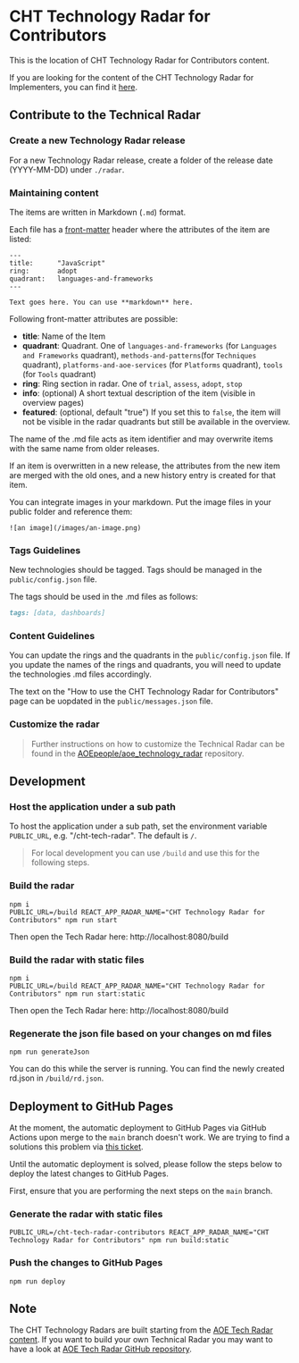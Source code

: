 # CHT Technology Radar for Contributors
This is the location of CHT Technology Radar for Contributors content.

If you are looking for the content of the CHT Technology Radar for Implementers, you can find it [here](https://github.com/medic/cht-tech-radar-implementers). 

## Contribute to the Technical Radar

### Create a new Technology Radar release
For a new Technology Radar release, create a folder of the release date (YYYY-MM-DD) under `./radar`.

### Maintaining content
The items are written in Markdown (`.md`) format.

Each file has a [front-matter](https://github.com/jxson/front-matter) header where the attributes of the item are listed:

```
---
title:      "JavaScript"
ring:       adopt
quadrant:   languages-and-frameworks
---

Text goes here. You can use **markdown** here.
```

Following front-matter attributes are possible:

- **title**: Name of the Item
- **quadrant**: Quadrant. One of `languages-and-frameworks` (for `Languages and Frameworks` quadrant),
  `methods-and-patterns`(for `Techniques` quadrant), `platforms-and-aoe-services` 
(for `Platforms` quadrant), `tools` (for `Tools` quadrant)
- **ring**: Ring section in radar. One of `trial`, `assess`, `adopt`, `stop`
- **info**: (optional) A short textual description of the item (visible in
  overview pages)
- **featured**: (optional, default "true") If you set this to `false`, the item
  will not be visible in the radar quadrants but still be available in the overview.

The name of the .md file acts as item identifier and may overwrite items with
the same name from older releases.

If an item is overwritten in a new release, the attributes from the new item are
merged with the old ones, and a new history entry is created for that item.

You can integrate images in your markdown. Put the image files in your public folder and reference them:

```
![an image](/images/an-image.png)
```

### Tags Guidelines
New technologies should be tagged. Tags should be managed in the `public/config.json` file.

The tags should be used in the .md files as follows:

```md
tags: [data, dashboards]
```

### Content Guidelines
You can update the rings and the quadrants in the `public/config.json` file. If you update the names of the rings and quadrants,
you will need to update the technologies .md files accordingly.

The text on the "How to use the CHT Technology Radar for Contributors" page can be uopdated in the `public/messages.json` file.

### Customize the radar
> Further instructions on how to customize the Technical Radar can be found in the [AOEpeople/aoe_technology_radar](https://github.com/AOEpeople/aoe_technology_radar) repository.

## Development

### Host the application under a sub path
To host the application under a sub path, set the environment variable `PUBLIC_URL`, e.g. "/cht-tech-radar".
The default is `/`.

> For local development you can use `/build` and use this for the following steps. 

### Build the radar
```
npm i
PUBLIC_URL=/build REACT_APP_RADAR_NAME="CHT Technology Radar for Contributors" npm run start
```

Then open the Tech Radar here: http://localhost:8080/build

### Build the radar with static files
```
npm i
PUBLIC_URL=/build REACT_APP_RADAR_NAME="CHT Technology Radar for Contributors" npm run start:static
```

Then open the Tech Radar here: http://localhost:8080/build

### Regenerate the json file based on your changes on md files
```
npm run generateJson
```

You can do this while the server is running.
You can find the newly created rd.json in `/build/rd.json`.

## Deployment to GitHub Pages
At the moment, the automatic deployment to GitHub Pages via GitHub Actions upon merge to the `main` branch doesn't work. We are trying to find
a solutions this problem via [this ticket](https://github.com/medic/cht-tech-radar-contributors/issues/3).

Until the automatic deployment is solved, please follow the steps below to deploy the latest changes to GitHub Pages.

First, ensure that you are performing the next steps on the `main` branch. 

### Generate the radar with static files
```
PUBLIC_URL=/cht-tech-radar-contributors REACT_APP_RADAR_NAME="CHT Technology Radar for Contributors" npm run build:static
```

### Push the changes to GitHub Pages
```
npm run deploy
```

## Note
The CHT Technology Radars are built starting from the [AOE Tech Radar content](https://www.aoe.com/techradar/index.html).
If you want to build your own Technical Radar you may want to have a look at [AOE Tech Radar GitHub repository](https://github.com/AOEpeople/aoe_technology_radar).